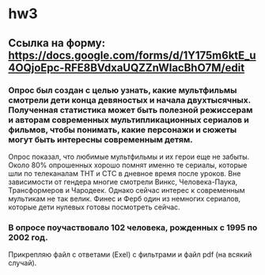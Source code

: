 # hw3
## Ссылка на форму: https://docs.google.com/forms/d/1Y175m6ktE_u4OQjoEpc-RFE8BVdxaUQZZnWlacBhO7M/edit

### Опрос был создан с целью узнать, какие мультфильмы смотрели дети конца девяностых и начала двухтысячных. Полученная статистика может быть полезной режиссерам и авторам современных мультипликационных сериалов и фильмов, чтобы понимать, какие персонажи и сюжеты могут быть интересны современным детям.

Опрос показал, что любимые мультфильмы и их герои еще не забыты. Около 80% опрошенных хорошо помнят именно те сериалы, которые шли по телеканалам ТНТ и СТС в дневное время после уроков. Вне зависимости от гендера многие смотрели Винкс, Человека-Паука, Трансформеров и Чародеек. Однако сейчас интерес к современным мультикам не так велик. Финес и Ферб один из немногих сериалов, которые дети нулевых готовы посмотреть сейчас.

### В опросе поучаствовало 102 человека, рожденных с 1995 по 2002 год.

Прикрепляю файл с ответами (Exel) с фильтрами и файл pdf (на всякий случай).
